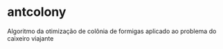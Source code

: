 # antcolony
Algoritmo da otimização de colônia de formigas aplicado ao problema do caixeiro viajante
